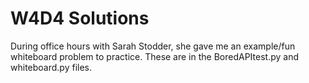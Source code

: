 # W4D4 Solutions

During office hours with Sarah Stodder, she gave me an example/fun whiteboard problem to practice. These are in the BoredAPItest.py and whiteboard.py files. 
